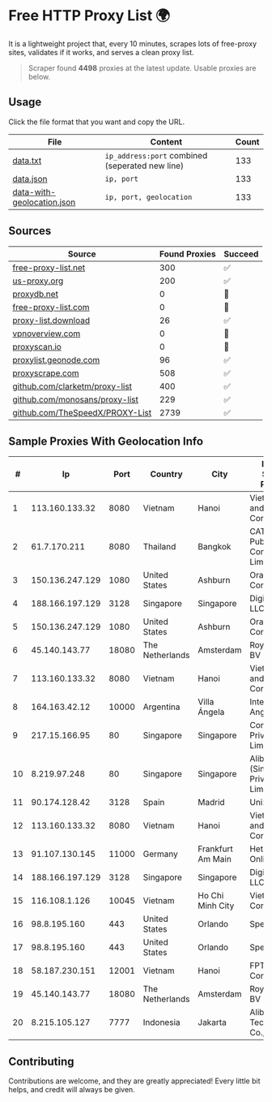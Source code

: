 
# Free HTTP Proxy List 🌍

It is a lightweight project that, every 10 minutes, scrapes lots of free-proxy sites, validates if it works, and serves a clean proxy list.


> Scraper found **4498** proxies at the latest update. Usable proxies are below.

## Usage

Click the file format that you want and copy the URL.


|File|Content|Count|
|----|-------|-----|
|[data.txt](https://raw.githubusercontent.com/themiralay/Proxy-List-World/master/data.txt)|`ip_address:port` combined (seperated new line)|133|
|[data.json](https://raw.githubusercontent.com/themiralay/Proxy-List-World/master/data.json)|`ip, port`|133|
|[data-with-geolocation.json](https://raw.githubusercontent.com/themiralay/Proxy-List-World/master/data-with-geolocation.json)|`ip, port, geolocation`|133|

## Sources

|Source|Found Proxies|Succeed|
|------|-------------|-------|
|[free-proxy-list.net](https://free-proxy-list.net)|300|✅|
|[us-proxy.org](https://www.us-proxy.org)|200|✅|
|[proxydb.net](http://proxydb.net)|0|🚫|
|[free-proxy-list.com](https://free-proxy-list.com/?page=&port=&type%5B%5D=http&type%5B%5D=https&up_time=0&search=Search)|0|🚫|
|[proxy-list.download](https://www.proxy-list.download/HTTP)|26|✅|
|[vpnoverview.com](https://vpnoverview.com/privacy/anonymous-browsing/free-proxy-servers)|0|🚫|
|[proxyscan.io](https://www.proxyscan.io)|0|🚫|
|[proxylist.geonode.com](https://proxylist.geonode.com/api/proxy-list?limit=300&page=1&sort_by=lastChecked&sort_type=desc&protocols=http,https)|96|✅|
|[proxyscrape.com](https://api.proxyscrape.com/v2/?request=displayproxies&protocol=http&timeout=10000&country=all&ssl=all&anonymity=all)|508|✅|
|[github.com/clarketm/proxy-list](https://raw.githubusercontent.com/clarketm/proxy-list/master/proxy-list-raw.txt)|400|✅|
|[github.com/monosans/proxy-list](https://raw.githubusercontent.com/monosans/proxy-list/main/proxies/http.txt)|229|✅|
|[github.com/TheSpeedX/PROXY-List](https://raw.githubusercontent.com/TheSpeedX/PROXY-List/master/http.txt)|2739|✅|


## Sample Proxies With Geolocation Info

|#|Ip|Port|Country|City|Internet Service Provider|
|-|--|----|-------|----|-------------------------|
|1|113.160.133.32|8080|Vietnam|Hanoi|VietNam Post and Telecom Corporation|
|2|61.7.170.211|8080|Thailand|Bangkok|CAT Telecom Public Company Limited|
|3|150.136.247.129|1080|United States|Ashburn|Oracle Corporation|
|4|188.166.197.129|3128|Singapore|Singapore|DigitalOcean, LLC|
|5|150.136.247.129|1080|United States|Ashburn|Oracle Corporation|
|6|45.140.143.77|18080|The Netherlands|Amsterdam|RoyaleHosting BV|
|7|113.160.133.32|8080|Vietnam|Hanoi|VietNam Post and Telecom Corporation|
|8|164.163.42.12|10000|Argentina|Villa Ángela|Interret Villa Angela SRL|
|9|217.15.166.95|80|Singapore|Singapore|Contabo Asia Private Limited|
|10|8.219.97.248|80|Singapore|Singapore|Alibaba Cloud (Singapore) Private Limited|
|11|90.174.128.42|3128|Spain|Madrid|Uni2|
|12|113.160.133.32|8080|Vietnam|Hanoi|VietNam Post and Telecom Corporation|
|13|91.107.130.145|11000|Germany|Frankfurt Am Main|Hetzner Online AG|
|14|188.166.197.129|3128|Singapore|Singapore|DigitalOcean, LLC|
|15|116.108.1.126|10045|Vietnam|Ho Chi Minh City|Viettel Corporation|
|16|98.8.195.160|443|United States|Orlando|Spectrum|
|17|98.8.195.160|443|United States|Orlando|Spectrum|
|18|58.187.230.151|12001|Vietnam|Hanoi|FPT Telecom Company|
|19|45.140.143.77|18080|The Netherlands|Amsterdam|RoyaleHosting BV|
|20|8.215.105.127|7777|Indonesia|Jakarta|Alibaba (US) Technology Co., Ltd.|



## Contributing

Contributions are welcome, and they are greatly appreciated! Every
little bit helps, and credit will always be given.

